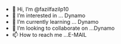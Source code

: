 - 👋 Hi, I’m @fazilfazilp10
- 👀 I’m interested in ... Dynamo
- 🌱 I’m currently learning ... Dynamo
- 💞️ I’m looking to collaborate on ...Dynamo
- 📫 How to reach me ...E-MAIL

<!---
fazilfazilp10/fazilfazilp10 is a ✨ special ✨ repository because its `README.md` (this file) appears on your GitHub profile.
You can click the Preview link to take a look at your changes.
--->
